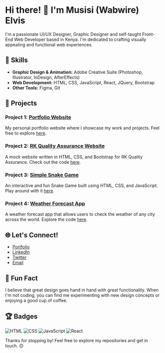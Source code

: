 # Hi there! 👋 I'm Musisi (Wabwire) Elvis
I'm a passionate UI/UX Designer, Graphic Designer and self-taught Front-End Web Developer based in Kenya. I'm dedicated to crafting visually appealing and functional web experiences.

## 🔧 Skills

- **Graphic Design & Animation:** Adobe Creative Suite (Photoshop, Illustrator, InDesign, AfterEffects)
- **Web Development:** HTML, CSS, JavaScript, React, JQuery, Bootstrap
- **Other Tools:** Figma, Git

## 🚀 Projects

### Project 1: [Portfolio Website](https://github.com/elvismusisi/elvismusisi.github.io)
   My personal portfolio website where I showcase my work and projects. Feel free to explore [here](https://elvismusisi.github.io).

### Project 2: [RK Quality Assurance Website](https://github.com/elvismusisi/RK-Quality-Assurance-Mock-Website-Project)
   A mock website written in HTML, CSS, and Bootstrap for RK Quality Assurance. Check out the code [here](https://github.com/elvismusisi/RK-Quality-Assurance-Mock-Website-Project).

### Project 3: [Simple Snake Game](https://github.com/elvismusisi/Snake-Game)
   An interactive and fun Snake Game built using HTML, CSS, and JavaScript. Play around with it [here](https://github.com/elvismusisi/Snake-Game).

### Project 4: [Weather Forecast App](https://github.com/elvismusisi/Weather-Forecast-App)
   A weather forecast app that allows users to check the weather of any city across the world. Explore the code [here](https://github.com/elvismusisi/Weather-Forecast-App).

## 🌐 Let's Connect!

- [Portfolio](https://elvismusisi.github.io)
- [LinkedIn](https://www.linkedin.com/in/musisi-elvis-74a5a3271/)
- [Twitter](https://twitter.com/emusisi)
- [Email](emusisi90@gmail.com)

## 🎨 Fun Fact

I believe that great design goes hand in hand with great functionality. When I'm not coding, you can find me experimenting with new design concepts or enjoying a good cup of coffee.

## 🏆 Badges

![HTML](https://img.shields.io/badge/HTML-Expert-orange)
![CSS](https://img.shields.io/badge/CSS-Guru-blue)
![JavaScript](https://img.shields.io/badge/JavaScript-Ninja-yellow)
![React](https://img.shields.io/badge/React-Enthusiast-green)

Thanks for stopping by! Feel free to explore my repositories and get in touch. 😊
